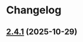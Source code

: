 # Changelog

## [2.4.1](https://github.com/ghaschel/commitzen-poc/compare/v2.4.0...v2.4.1) (2025-10-29)
